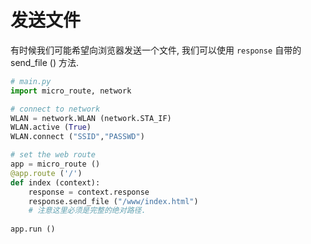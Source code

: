 # 发送文件

有时候我们可能希望向浏览器发送一个文件, 我们可以使用 `response` 自带的 send_file () 方法.

```python
# main.py
import micro_route, network

# connect to network
WLAN = network.WLAN (network.STA_IF)
WLAN.active (True)
WLAN.connect ("SSID","PASSWD")

# set the web route
app = micro_route ()
@app.route ('/')
def index (context):
    response = context.response
    response.send_file ("/www/index.html")
    # 注意这里必须是完整的绝对路径.
    
app.run ()
```

